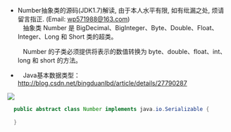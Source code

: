 * Number抽象类的源码(JDK1.7)解读, 由于本人水平有限, 如有纰漏之处, 烦请留言指正. (Email: wp571988@163.com)   
  &nbsp;&nbsp; 抽象类 Number 是 BigDecimal、BigInteger、Byte、Double、Float、Integer、Long 和 Short 类的超类。
  
  &nbsp;&nbsp; Number 的子类必须提供将表示的数值转换为 byte、double、float、int、long 和 short 的方法。
* &nbsp;&nbsp; Java基本数据类型：&nbsp; <http://blog.csdn.net/bingduanlbd/article/details/27790287>
 <p><img src="http://images.cnblogs.com/cnblogs_com/wp5719/831982/o_JavaDataType.png" /></p>

```java
  public abstract class Number implements java.io.Serializable {
    
  }
```
